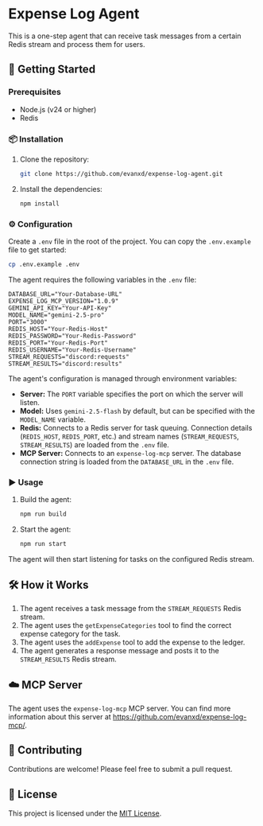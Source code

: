 # Expense Log Agent

This is a one-step agent that can receive task messages from a certain Redis stream and process them for users.

## 🚀 Getting Started

### Prerequisites

- Node.js (v24 or higher)
- Redis

### 📦 Installation

1. Clone the repository:
   ```bash
   git clone https://github.com/evanxd/expense-log-agent.git
   ```
2. Install the dependencies:
   ```bash
   npm install
   ```

### ⚙️ Configuration

Create a `.env` file in the root of the project. You can copy the `.env.example` file to get started:

```bash
cp .env.example .env
```

The agent requires the following variables in the `.env` file:

```
DATABASE_URL="Your-Database-URL"
EXPENSE_LOG_MCP_VERSION="1.0.9"
GEMINI_API_KEY="Your-API-Key"
MODEL_NAME="gemini-2.5-pro"
PORT="3000"
REDIS_HOST="Your-Redis-Host"
REDIS_PASSWORD="Your-Redis-Password"
REDIS_PORT="Your-Redis-Port"
REDIS_USERNAME="Your-Redis-Username"
STREAM_REQUESTS="discord:requests"
STREAM_RESULTS="discord:results"
```

The agent's configuration is managed through environment variables:

- **Server:** The `PORT` variable specifies the port on which the server will listen.
- **Model:** Uses `gemini-2.5-flash` by default, but can be specified with the `MODEL_NAME` variable.
- **Redis:** Connects to a Redis server for task queuing. Connection details (`REDIS_HOST`, `REDIS_PORT`, etc.) and stream names (`STREAM_REQUESTS`, `STREAM_RESULTS`) are loaded from the `.env` file.
- **MCP Server:** Connects to an `expense-log-mcp` server. The database connection string is loaded from the `DATABASE_URL` in the `.env` file.

### ▶️ Usage

1. Build the agent:
   ```bash
   npm run build
   ```
2. Start the agent:
   ```bash
   npm run start
   ```

The agent will then start listening for tasks on the configured Redis stream.

## 🛠️ How it Works

1. The agent receives a task message from the `STREAM_REQUESTS` Redis stream.
2. The agent uses the `getExpenseCategories` tool to find the correct expense category for the task.
3. The agent uses the `addExpense` tool to add the expense to the ledger.
4. The agent generates a response message and posts it to the `STREAM_RESULTS` Redis stream.

## ☁️ MCP Server

The agent uses the `expense-log-mcp` MCP server. You can find more information about this server at https://github.com/evanxd/expense-log-mcp/.

## 🙌 Contributing

Contributions are welcome! Please feel free to submit a pull request.

## 📄 License

This project is licensed under the [MIT License](LICENSE).
